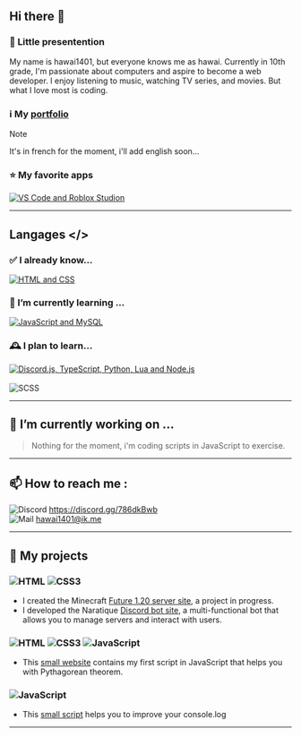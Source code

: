 ## Hi there 👋
### 💬 Little presentention
My name is hawai1401, but everyone knows me as hawai. Currently in 10th grade, I'm passionate about computers and aspire to become a web developer.
I enjoy listening to music, watching TV series, and movies. But what I love most is coding.

### ℹ️ My [portfolio](https://hawai1401.ntlify.app/)
> [!NOTE]
> It's in french for the moment, i'll add english soon...

### ⭐ My favorite apps
[![VS Code and Roblox Studion](https://skillicons.dev/icons?i=vscode,robloxstudio)](https://skillicons.dev)

---

## Langages </>
### ✅ I already know...
[![HTML and CSS](https://skillicons.dev/icons?i=html,css)](https://skillicons.dev)

### 🌱 I’m currently learning ...
[![JavaScript and MySQL](https://skillicons.dev/icons?i=js,mysql)](https://skillicons.dev)

### 🕰️ I plan to learn...
[![Discord.js, TypeScript, Python, Lua and Node.js](https://skillicons.dev/icons?i=discordjs,ts,py,lua,nodejs)](https://skillicons.dev)<br><br>
<img src="https://img.shields.io/badge/SCSS-%23CD6799.svg?style=for-the-badge&logo=sass&logoColor=white" alt="SCSS"/>

---

## 🔭 I’m currently working on ...
> Nothing for the moment, i'm coding scripts in JavaScript to exercise.

---

## 📫 How to reach me :
![Discord](https://img.shields.io/badge/Discord-%235865F2.svg?style=for-the-badge&logo=discord&logoColor=white) https://discord.gg/786dkBwb<br>
![Mail](https://img.shields.io/badge/Gmail-D14836?style=for-the-badge&logo=gmail&logoColor=white) hawai1401@ik.me


---

## 🧾 My projects
### ![HTML](https://img.shields.io/badge/html5-%23E34F26.svg?style=for-the-badge&logo=html5&logoColor=white) ![CSS3](https://img.shields.io/badge/css3-%231572B6.svg?style=for-the-badge&logo=css3&logoColor=white)
- I created the Minecraft [Future 1.20 server site](https://hawai1401-test.netlify.app/future-1-20/), a project in progress.
- I developed the Naratique [Discord bot site](https://hawai1401-test.netlify.app/Naratique), a multi-functional bot that allows you to manage servers and interact with users.

### ![HTML](https://img.shields.io/badge/html5-%23E34F26.svg?style=for-the-badge&logo=html5&logoColor=white) ![CSS3](https://img.shields.io/badge/css3-%231572B6.svg?style=for-the-badge&logo=css3&logoColor=white) ![JavaScript](https://img.shields.io/badge/javascript-%23323330.svg?style=for-the-badge&logo=javascript&logoColor=%23F7DF1E)

- This [small website](https://github.com/hawai1401/Pythagore) contains my first script in JavaScript that helps you with Pythagorean theorem.

### ![JavaScript](https://img.shields.io/badge/javascript-%23323330.svg?style=for-the-badge&logo=javascript&logoColor=%23F7DF1E)
- This [small script](https://github.com/hawai1401/console.log) helps you to improve your console.log

---

<!--
**hawai1401/hawai1401** is a ✨ _special_ ✨ repository because its `README.md` (this file) appears on your GitHub profile.

Here are some ideas to get you started:

> - 🔭 I’m currently working on ...
> - 🌱 I’m currently learning ...
// - 👯 I’m looking to collaborate on ...
// - 🤔 I’m looking for help with ...
// - 💬 Ask me about ...
> - 📫 How to reach me: ...
// - 😄 Pronouns: ...
// - ⚡ Fun fact: ...
-->
